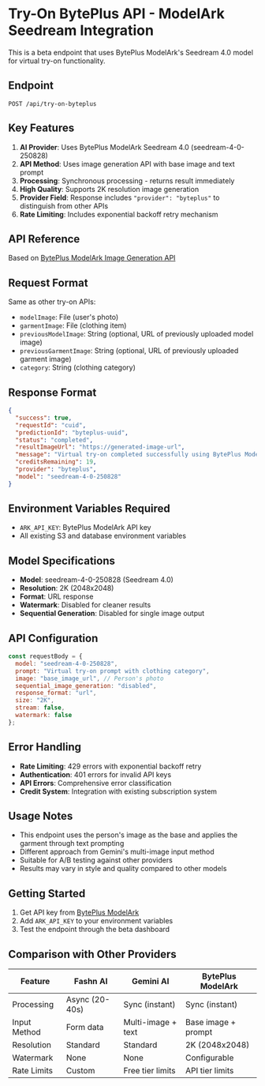 # Try-On BytePlus API - ModelArk Seedream Integration

This is a beta endpoint that uses BytePlus ModelArk's Seedream 4.0 model for virtual try-on functionality.

## Endpoint
`POST /api/try-on-byteplus`

## Key Features

1. **AI Provider**: Uses BytePlus ModelArk Seedream 4.0 (seedream-4-0-250828)
2. **API Method**: Uses image generation API with base image and text prompt
3. **Processing**: Synchronous processing - returns result immediately
4. **High Quality**: Supports 2K resolution image generation
5. **Provider Field**: Response includes `"provider": "byteplus"` to distinguish from other APIs
6. **Rate Limiting**: Includes exponential backoff retry mechanism

## API Reference
Based on [BytePlus ModelArk Image Generation API](https://docs.byteplus.com/en/docs/ModelArk/1541523)

## Request Format
Same as other try-on APIs:
- `modelImage`: File (user's photo)
- `garmentImage`: File (clothing item)
- `previousModelImage`: String (optional, URL of previously uploaded model image)
- `previousGarmentImage`: String (optional, URL of previously uploaded garment image)
- `category`: String (clothing category)

## Response Format
```json
{
  "success": true,
  "requestId": "cuid",
  "predictionId": "byteplus-uuid",
  "status": "completed",
  "resultImageUrl": "https://generated-image-url",
  "message": "Virtual try-on completed successfully using BytePlus ModelArk Seedream.",
  "creditsRemaining": 19,
  "provider": "byteplus",
  "model": "seedream-4-0-250828"
}
```

## Environment Variables Required
- `ARK_API_KEY`: BytePlus ModelArk API key
- All existing S3 and database environment variables

## Model Specifications
- **Model**: seedream-4-0-250828 (Seedream 4.0)
- **Resolution**: 2K (2048x2048)
- **Format**: URL response
- **Watermark**: Disabled for cleaner results
- **Sequential Generation**: Disabled for single image output

## API Configuration
```javascript
const requestBody = {
  model: "seedream-4-0-250828",
  prompt: "Virtual try-on prompt with clothing category",
  image: "base_image_url", // Person's photo
  sequential_image_generation: "disabled",
  response_format: "url",
  size: "2K",
  stream: false,
  watermark: false
};
```

## Error Handling
- **Rate Limiting**: 429 errors with exponential backoff retry
- **Authentication**: 401 errors for invalid API keys
- **API Errors**: Comprehensive error classification
- **Credit System**: Integration with existing subscription system

## Usage Notes
- This endpoint uses the person's image as the base and applies the garment through text prompting
- Different approach from Gemini's multi-image input method
- Suitable for A/B testing against other providers
- Results may vary in style and quality compared to other models

## Getting Started
1. Get API key from [BytePlus ModelArk](https://console.byteplus.com/modelark)
2. Add `ARK_API_KEY` to your environment variables
3. Test the endpoint through the beta dashboard

## Comparison with Other Providers

| Feature | Fashn AI | Gemini AI | BytePlus ModelArk |
|---------|----------|-----------|------------------|
| Processing | Async (20-40s) | Sync (instant) | Sync (instant) |
| Input Method | Form data | Multi-image + text | Base image + prompt |
| Resolution | Standard | Standard | 2K (2048x2048) |
| Watermark | None | None | Configurable |
| Rate Limits | Custom | Free tier limits | API tier limits |
